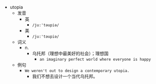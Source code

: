 - utopia
  - 发音
    - 英
      - `/ju:'təupiə/`
    - 美
      - `/ju:'təupiə/`
  - 词义
    - n.
      - 乌托邦（理想中最美好的社会）；理想国
        - `an imaginary perfect world where everyone is happy`
  - 例句
    - `We weren't out to design a contemporary utopia.`
      - 我们不想去设计一个当代乌托邦。

